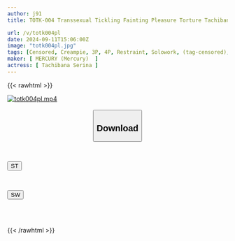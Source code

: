 ```yaml
---
author: j91
title: TOTK-004 Transsexual Tickling Fainting Pleasure Torture Tachibana Serina

url: /v/totk004pl
date: 2024-09-11T15:06:00Z
image: "totk004pl.jpg"
tags: [Censored, Creampie, 3P, 4P, Restraint, Solowork, (tag-censored), Tickling	]
maker: [ MERCURY (Mercury)  ]
actress: [ Tachibana Serina ]
---
```



{{< rawhtml >}}

<div class="video" data-videoid="Q1MwAWmj6Vc0PGQ">
    <a href="javascript:;">
        <img src="/v/totk004pl/totk004pl.jpg" width="WIDTH" height="HEIGHT" alt="totk004pl.mp4" loading="lazy">
    </a>
</div>

<script type="text/javascript" src="https://j91.asia/asset/on-demand-st.js"></script>

<br>
  <link rel="stylesheet" href="https://j91.asia/asset/bs5.css">
  
  <center>
  <button class="btn btn-primary" type="button" data-bs-toggle="collapse" data-bs-target=".multi-collapse" aria-expanded="false" aria-controls="multiCollapseExample1 multiCollapseExample2"><h2>Download</h2></button></center>
</p>
<div class="row">
  <div class="col">
    <div class="collapse multi-collapse" id="multiCollapseExample1">
      <div class="card card-body">
	      	      <br>
<div class="buttons">  
<p><a href="/v/totk004pl/st.html" target="_blank"><button class="btn-hover color-3"><i class="fa fa-download"></i> ST</button></a></p></div>
    </div>
  </div>
</div>
  <div class="col">
    <div class="collapse multi-collapse" id="multiCollapseExample2">
      <div class="card card-body">
	      <br>
<div class="buttons">
<p><a href="/v/totk004pl/sw.html" target="_blank"><button class="btn-hover color-2"><i class="fa fa-download"></i> SW</button></a></p></div>
<br><br>
      </div>
    </div>
  </div>
</div>

{{< /rawhtml >}}